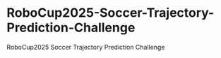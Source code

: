 # RoboCup2025-Soccer-Trajectory-Prediction-Challenge
RoboCup2025 Soccer Trajectory Prediction Challenge
